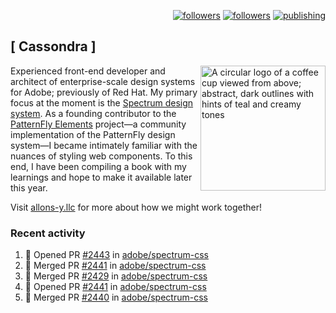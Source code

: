 <p align="right"><a rel="me" href="https://front-end.social/@castastrophe">
    <img alt="followers" title="Follow me on Mastodon" src="https://img.shields.io/mastodon/follow/109297102751309835?domain=https%3A%2F%2Ffront-end.social&label=Follow&logo=mastodon&logoColor=white&style=for-the-badge&labelColor=008080&color=006969"/></a>
  <a href="https://codepen.io/castastrophe/">
    <img alt="followers" title="Follow me on CodePen" src="https://img.shields.io/badge/16-1?color=640464&labelColor=7c007c&style=for-the-badge&logo=codepen&label=Follow"/></a>
<a href="https://castastrophe.medium.com/">
    <img alt="publishing" title="View articles on Medium" src="https://img.shields.io/badge/107-1?color=666&labelColor=444&label=subscribe&logo=medium&logoColor=white&style=for-the-badge"/></a>
</p>

## [&nbsp;Cassondra&nbsp;]

<img align="right" src="https://github-production-user-asset-6210df.s3.amazonaws.com/1840295/253016758-ba468774-1cd3-42c2-8f43-947b5eeb5edf.png" height="200" alt="A circular logo of a coffee cup viewed from above; abstract, dark outlines with hints of teal and creamy tones">

Experienced front-end developer and architect of enterprise-scale design systems for Adobe; previously of Red Hat. My primary focus at the moment is the [Spectrum design system](https://github.com/adobe/spectrum-css). As a founding contributor to the [PatternFly&nbsp;Elements](https://github.com/patternfly/patternfly-elements) project&mdash;a community implementation of the PatternFly design system&mdash;I became intimately familiar with the nuances of styling web components. To this end, I have been compiling a book with my learnings and hope to make it available later this year.

Visit [allons-y.llc](http://allons-y.llc/) for more about how we might work together!

### Recent activity

<!--START_SECTION:activity-->
1. 💪 Opened PR [#2443](https://github.com/adobe/spectrum-css/pull/2443) in [adobe/spectrum-css](https://github.com/adobe/spectrum-css)
2. 🎉 Merged PR [#2441](https://github.com/adobe/spectrum-css/pull/2441) in [adobe/spectrum-css](https://github.com/adobe/spectrum-css)
3. 🎉 Merged PR [#2429](https://github.com/adobe/spectrum-css/pull/2429) in [adobe/spectrum-css](https://github.com/adobe/spectrum-css)
4. 💪 Opened PR [#2441](https://github.com/adobe/spectrum-css/pull/2441) in [adobe/spectrum-css](https://github.com/adobe/spectrum-css)
5. 🎉 Merged PR [#2440](https://github.com/adobe/spectrum-css/pull/2440) in [adobe/spectrum-css](https://github.com/adobe/spectrum-css)
<!--END_SECTION:activity-->
